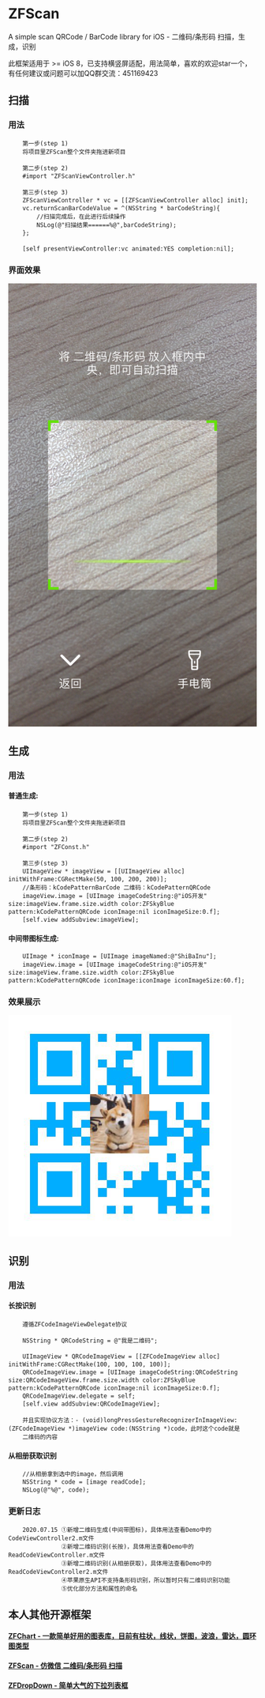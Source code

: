 # ZFScan
A simple scan QRCode / BarCode library for iOS - 二维码/条形码 扫描，生成，识别

此框架适用于 >= iOS 8，已支持横竖屏适配，用法简单，喜欢的欢迎star一个，有任何建议或问题可以加QQ群交流：451169423

## 扫描
### 用法
        第一步(step 1)
        将项目里ZFScan整个文件夹拖进新项目
        
        第二步(step 2)
        #import "ZFScanViewController.h"
        
        第三步(step 3)
        ZFScanViewController * vc = [[ZFScanViewController alloc] init];
        vc.returnScanBarCodeValue = ^(NSString * barCodeString){
            //扫描完成后，在此进行后续操作
            NSLog(@"扫描结果======%@",barCodeString);
        };
    
        [self presentViewController:vc animated:YES completion:nil];
        

### 界面效果

![](https://github.com/Zirkfied/Library/blob/master/scan.png)

## 生成
### 用法
#### 普通生成:
        第一步(step 1)
        将项目里ZFScan整个文件夹拖进新项目
        
        第二步(step 2)
        #import "ZFConst.h"
        
        第三步(step 3)
        UIImageView * imageView = [[UIImageView alloc] initWithFrame:CGRectMake(50, 100, 200, 200)];
        //条形码：kCodePatternBarCode 二维码：kCodePatternQRCode
        imageView.image = [UIImage imageCodeString:@"iOS开发" size:imageView.frame.size.width color:ZFSkyBlue pattern:kCodePatternQRCode iconImage:nil iconImageSize:0.f];
        [self.view addSubview:imageView];
        
#### 中间带图标生成:
        UIImage * iconImage = [UIImage imageNamed:@"ShiBaInu"];
        imageView.image = [UIImage imageCodeString:@"iOS开发" size:imageView.frame.size.width color:ZFSkyBlue pattern:kCodePatternQRCode iconImage:iconImage iconImageSize:60.f];
        
        
### 效果展示

![](https://github.com/Zirkfied/Library/blob/master/ShiBaInuQRCode.png)
        
## 识别
### 用法
#### 长按识别
        遵循ZFCodeImageViewDelegate协议
        
        NSString * QRCodeString = @"我是二维码";
        
        UIImageView * QRCodeImageView = [[ZFCodeImageView alloc] initWithFrame:CGRectMake(100, 100, 100, 100)];
        QRCodeImageView.image = [UIImage imageCodeString:QRCodeString size:QRCodeImageView.frame.size.width color:ZFSkyBlue pattern:kCodePatternQRCode iconImage:nil iconImageSize:0.f];
        QRCodeImageView.delegate = self;
        [self.view addSubview:QRCodeImageView];
        
        并且实现协议方法：- (void)longPressGestureRecognizerInImageView:(ZFCodeImageView *)imageView code:(NSString *)code，此时这个code就是
        二维码的内容
        
#### 从相册获取识别
        //从相册拿到选中的image，然后调用
        NSString * code = [image readCode];
        NSLog(@"%@", code);
 
       
### 更新日志
        2020.07.15 ①新增二维码生成(中间带图标)，具体用法查看Demo中的CodeViewController2.m文件
                   ②新增二维码识别(长按)，具体用法查看Demo中的ReadCodeViewController.m文件
                   ③新增二维码识别(从相册获取)，具体用法查看Demo中的ReadCodeViewController2.m文件
                   ④苹果原生API不支持条形码识别，所以暂时只有二维码识别功能
                   ⑤优化部分方法和属性的命名
                  
        

## 本人其他开源框架
#### [ZFChart - 一款简单好用的图表库，目前有柱状，线状，饼图，波浪，雷达，圆环图类型](https://github.com/Zirkfied/ZFChart)
#### [ZFScan - 仿微信 二维码/条形码 扫描](https://github.com/Zirkfied/ZFScan)
#### [ZFDropDown - 简单大气的下拉列表框](https://github.com/Zirkfied/ZFDropDown)
